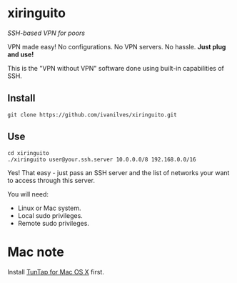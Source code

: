 # xiringuito

*SSH-based VPN for poors*

VPN made easy! No configurations. No VPN servers. No hassle. **Just plug and use!**

This is the "VPN without VPN" software done using built-in capabilities of SSH.

## Install
```
git clone https://github.com/ivanilves/xiringuito.git
```

## Use
```
cd xiringuito
./xiringuito user@your.ssh.server 10.0.0.0/8 192.168.0.0/16
```
Yes! That easy - just pass an SSH server and the list of networks your want to access through this server.

You will need:
* Linux or Mac system.
* Local sudo privileges.
* Remote sudo privileges.

# Mac note
Install [TunTap for Mac OS X](http://tuntaposx.sourceforge.net/) first.
